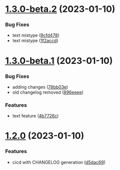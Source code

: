 # [1.3.0-beta.2](https://github.com/josegoval/github-actions-test/compare/v1.3.0-beta.1...v1.3.0-beta.2) (2023-01-10)


### Bug Fixes

* text mistype ([9cfd478](https://github.com/josegoval/github-actions-test/commit/9cfd4783bfd1a1f928a38ee98cba778a7237d559))
* text mistype ([1f2accd](https://github.com/josegoval/github-actions-test/commit/1f2accdc845669af52a3b2c6852b1b4a721a9cfd))

# [1.3.0-beta.1](https://github.com/josegoval/github-actions-test/compare/v1.2.0...v1.3.0-beta.1) (2023-01-10)


### Bug Fixes

* adding changes ([78bb03e](https://github.com/josegoval/github-actions-test/commit/78bb03ed7b3289df4d83edccc9cb87b8a7fc81d7))
* old changelog removed ([896eeee](https://github.com/josegoval/github-actions-test/commit/896eeee63e1980df3a84a82b42a9dd33c473e4c4))


### Features

* text feature ([4b7726c](https://github.com/josegoval/github-actions-test/commit/4b7726c4d48c9675588223aac920f1ea8c8271cd))

# [1.2.0](https://github.com/josegoval/github-actions-test/compare/v1.1.0...v1.2.0) (2023-01-10)


### Features

* cicd with CHANGELOG generation ([d5dac69](https://github.com/josegoval/github-actions-test/commit/d5dac6990e4f886397c109e03fe5f5e76ff71a52))
